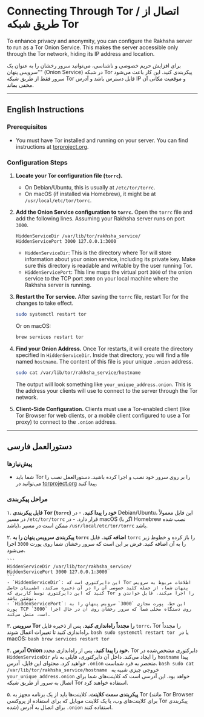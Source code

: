 # Connecting Through Tor / اتصال از طریق شبکه Tor

To enhance privacy and anonymity, you can configure the Rakhsha server to run as a Tor Onion Service. This makes the server accessible only through the Tor network, hiding its IP address and location.

برای افزایش حریم خصوصی و ناشناسی، می‌توانید سرور رخشان را به عنوان یک "سرویس پنهان" (Onion Service) در شبکه Tor پیکربندی کنید. این کار باعث می‌شود سرور فقط از طریق شبکه Tor قابل دسترس باشد و آدرس IP و موقعیت مکانی آن مخفی بماند.

---

## English Instructions

### Prerequisites
- You must have Tor installed and running on your server. You can find instructions at [torproject.org](https://www.torproject.org/download/).

### Configuration Steps

1.  **Locate your Tor configuration file (`torrc`).**
    -   On Debian/Ubuntu, this is usually at `/etc/tor/torrc`.
    -   On macOS (if installed via Homebrew), it might be at `/usr/local/etc/tor/torrc`.

2.  **Add the Onion Service configuration to `torrc`.**
    Open the `torrc` file and add the following lines. Assuming your Rakhsha server runs on port `3000`.

    ```
    HiddenServiceDir /var/lib/tor/rakhsha_service/
    HiddenServicePort 3000 127.0.0.1:3000
    ```
    -   `HiddenServiceDir`: This is the directory where Tor will store information about your onion service, including its private key. Make sure this directory is readable and writable by the user running Tor.
    -   `HiddenServicePort`: This line maps the virtual port `3000` of the onion service to the TCP port `3000` on your local machine where the Rakhsha server is running.

3.  **Restart the Tor service.**
    After saving the `torrc` file, restart Tor for the changes to take effect.
    ```bash
    sudo systemctl restart tor
    ```
    Or on macOS:
    ```bash
    brew services restart tor
    ```

4.  **Find your Onion Address.**
    Once Tor restarts, it will create the directory specified in `HiddenServiceDir`. Inside that directory, you will find a file named `hostname`. The content of this file is your unique `.onion` address.
    ```bash
    sudo cat /var/lib/tor/rakhsha_service/hostname
    ```
    The output will look something like `your_unique_address.onion`. This is the address your clients will use to connect to the server through the Tor network.

5.  **Client-Side Configuration.**
    Clients must use a Tor-enabled client (like Tor Browser for web clients, or a mobile client configured to use a Tor proxy) to connect to the `.onion` address.

---

## دستورالعمل فارسی

### پیش‌نیازها
- شما باید Tor را بر روی سرور خود نصب و اجرا کرده باشید. دستورالعمل نصب را می‌توانید در [torproject.org](https://www.torproject.org/download/) پیدا کنید.

### مراحل پیکربندی

۱. **فایل پیکربندی Tor (`torrc`) خود را پیدا کنید.**
    - در Debian/Ubuntu، این فایل معمولاً در مسیر `/etc/tor/torrc` قرار دارد.
    - در macOS (اگر با Homebrew نصب شده باشد)، ممکن است در مسیر `/usr/local/etc/tor/torrc` باشد.

۲. **پیکربندی سرویس پنهان را به `torrc` اضافه کنید.**
    فایل `torrc` را باز کرده و خطوط زیر را به آن اضافه کنید. فرض بر این است که سرور رخشان شما روی پورت `3000` اجرا می‌شود.

    ```
    HiddenServiceDir /var/lib/tor/rakhsha_service/
    HiddenServicePort 3000 127.0.0.1:3000
    ```
    - `HiddenServiceDir`: این دایرکتوری است که Tor اطلاعات مربوط به سرویس پنهان شما، از جمله کلید خصوصی آن را در آن ذخیره می‌کند. اطمینان حاصل کنید که این دایرکتوری توسط کاربری که Tor را اجرا می‌کند، قابل خواندن و نوشتن باشد.
    - `HiddenServicePort`: این خط، پورت مجازی `3000` سرویس پنهان را به پورت TCP `3000` روی دستگاه محلی شما که سرور رخشان روی آن در حال اجرا است، متصل می‌کند.

۳. **سرویس Tor را مجدداً راه‌اندازی کنید.**
    پس از ذخیره فایل `torrc`، Tor را مجدداً راه‌اندازی کنید تا تغییرات اعمال شوند.
    ```bash
    sudo systemctl restart tor
    ```
    یا در macOS:
    ```bash
    brew services restart tor
    ```

۴. **آدرس Onion خود را پیدا کنید.**
    پس از راه‌اندازی مجدد، Tor دایرکتوری مشخص‌شده در `HiddenServiceDir` را ایجاد می‌کند. داخل آن دایرکتوری، فایلی به نام `hostname` پیدا خواهید کرد. محتوای این فایل، آدرس `.onion` منحصر به فرد شماست.
    ```bash
    sudo cat /var/lib/tor/rakhsha_service/hostname
    ```
    خروجی چیزی شبیه به `your_unique_address.onion` خواهد بود. این آدرسی است که کلاینت‌های شما برای اتصال به سرور از طریق شبکه Tor استفاده خواهند کرد.

۵. **پیکربندی سمت کلاینت.**
    کلاینت‌ها باید از یک برنامه مجهز به Tor (مانند Tor Browser برای کلاینت‌های وب، یا یک کلاینت موبایل که برای استفاده از پروکسی Tor پیکربندی شده) برای اتصال به آدرس `.onion` استفاده کنند.
